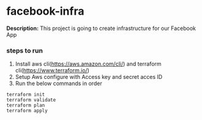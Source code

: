 
# facebook-infra

**Description:** This project is going to create infrastructure for our Facebook App

### steps to run
1. Install aws cli(https://aws.amazon.com/cli/) and terraform cli(https://www.terraform.io/)
2. Setup Aws configure with Access key and secret acces ID
3. Run the below commands in order 

```
terraform init
terraform validate
terraform plan
terraform apply

